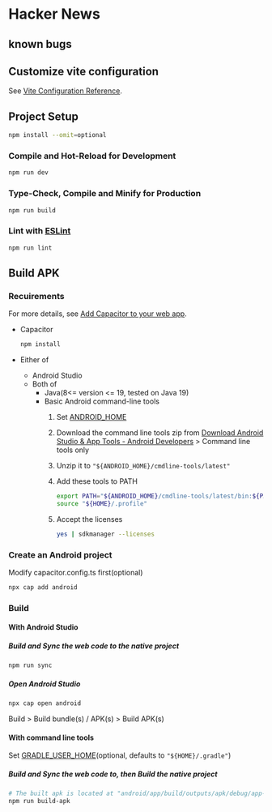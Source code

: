 # Hacker News 

## known bugs

## Customize vite configuration

See [Vite Configuration Reference](https://vitejs.dev/config/).

## Project Setup

```sh
npm install --omit=optional
```

### Compile and Hot-Reload for Development

```sh
npm run dev
```

### Type-Check, Compile and Minify for Production

```sh
npm run build
```

### Lint with [ESLint](https://eslint.org/)

```sh
npm run lint
```

## Build APK

### Recuirements

For more details, see [Add Capacitor to your web app](https://capacitorjs.com/docs/getting-started#add-capacitor-to-your-web-app).

- Capacitor

   ```sh
   npm install
   ```

- Either of
  - Android Studio
  - Both of
    - Java(8<= version <= 19, tested on Java 19)
    - Basic Android command-line tools
      1. Set [ANDROID_HOME](https://developer.android.com/tools/variables#android_home)
      2. Download the command line tools zip from [Download Android Studio & App Tools - Android Developers](https://developer.android.com/studio) > Command line tools only
      3. Unzip it to `"${ANDROID_HOME}/cmdline-tools/latest"`
      4. Add these tools to PATH

          ```sh
          export PATH="${ANDROID_HOME}/cmdline-tools/latest/bin:${PATH}" >> "${HOME}/.profile"
          source "${HOME}/.profile"
          ```

      5. Accept the licenses

          ```sh
          yes | sdkmanager --licenses
          ```

### Create an Android project

Modify capacitor.config.ts first(optional)

```sh
npx cap add android
```

### Build

#### With Android Studio

##### Build and Sync the web code to the native project

```sh
npm run sync
```

##### Open Android Studio

```sh
npx cap open android
```

Build > Build bundle(s) / APK(s) > Build APK(s)  

#### With command line tools

Set [GRADLE_USER_HOME](https://docs.gradle.org/current/userguide/directory_layout.html#dir:gradle_user_home)(optional, defaults to `"${HOME}/.gradle"`)

##### Build and Sync the web code to, then Build the native project

```sh
# The built apk is located at "android/app/build/outputs/apk/debug/app-debug.apk"
npm run build-apk
```
